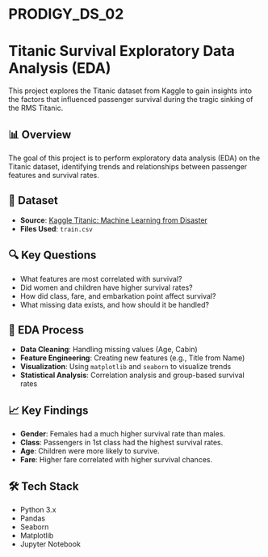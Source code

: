 # PRODIGY_DS_02

# Titanic Survival Exploratory Data Analysis (EDA)

This project explores the Titanic dataset from Kaggle to gain insights into the factors that influenced passenger survival during the tragic sinking of the RMS Titanic.

## 📊 Overview

The goal of this project is to perform exploratory data analysis (EDA) on the Titanic dataset, identifying trends and relationships between passenger features and survival rates.

## 🧾 Dataset

- **Source**: [Kaggle Titanic: Machine Learning from Disaster](https://www.kaggle.com/competitions/titanic)
- **Files Used**: `train.csv`

## 🔍 Key Questions

- What features are most correlated with survival?
- Did women and children have higher survival rates?
- How did class, fare, and embarkation point affect survival?
- What missing data exists, and how should it be handled?


## 🧪 EDA Process

- **Data Cleaning**: Handling missing values (Age, Cabin)
- **Feature Engineering**: Creating new features (e.g., Title from Name)
- **Visualization**: Using `matplotlib` and `seaborn` to visualize trends
- **Statistical Analysis**: Correlation analysis and group-based survival rates

## 📈 Key Findings

- **Gender**: Females had a much higher survival rate than males.
- **Class**: Passengers in 1st class had the highest survival rates.
- **Age**: Children were more likely to survive.
- **Fare**: Higher fare correlated with higher survival chances.

## 🛠️ Tech Stack

- Python 3.x
- Pandas
- Seaborn
- Matplotlib
- Jupyter Notebook

